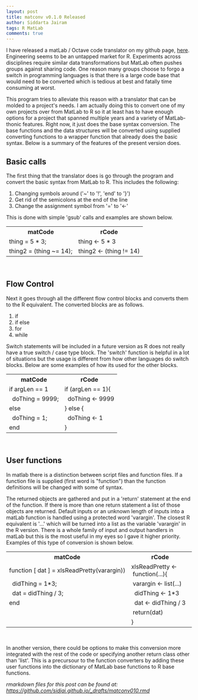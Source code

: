 ```yaml
---
layout: post
title: matconv v0.1.0 Released
author: Siddarta Jairam
tags: R MatLab
comments: true
---
```

I have released a matLab / Octave code translator on my github page,
[here](https://github.com/sidjai/matconv). Engineering seems to be an
untapped market for R. Experiments across disciplines require similar
data transformations but MatLab often pushes groups against sharing
code. One reason many groups choose to forgo a switch in programming
languages is that there is a large code base that would need to be
converted which is tedious at best and fatally time consuming at worst.

This program tries to alleviate this reason with a translator that can
be molded to a project's needs. I am actually doing this to convert one
of my own projects over from MatLab to R so it at least has to have
enough options for a project that spanned multiple years and a variety
of MatLab-thonic features. Right now, it just does the base syntax
conversion. The base functions and the data structures will be converted
using supplied converting functions to a wrapper function that already
does the basic syntax. Below is a summary of the features of the present
version does.

Basic calls
-----------

The first thing that the translator does is go through the program and
convert the basic syntax from MatLab to R. This includes the following:

1.  Changing symbols around ('~' to '!', 'end' to '}')
2.  Get rid of the semicolons at the end of the line
3.  Change the assignment symbol from '=' to '<-'

This is done with simple 'gsub' calls and examples are shown below.

<table>
<tr>
<th>
matCode
</th>
<th>
rCode
</th>
</tr>
<tr>
<td>
thing = 5 * 3;
</td>
<td>
thing <- 5 * 3
</td>
</tr>
<tr>
<td>
thing2 = (thing ~= 14);
</td>
<td>
thing2 <- (thing != 14)
</td>
</tr>
</table>
 

Flow Control
------------

Next it goes through all the different flow control blocks and converts
them to the R equivalent. The converted blocks are as follows.

1.  if
2.  if else
3.  for
4.  while

Switch statements will be included in a future version as R does not
really have a true switch / case type block. The 'switch' function is
helpful in a lot of situations but the usage is different from how other
languages do switch blocks. Below are some examples of how its used for
the other blocks.

<table>
<tr>
<th>
matCode
</th>
<th>
rCode
</th>
</tr>
<tr>
<td>
if argLen == 1
</td>
<td>
if (argLen == 1){
</td>
</tr>
<tr>
<td>
  doThing = 9999;
</td>
<td>
  doThing <- 9999
</td>
</tr>
<tr>
<td>
else
</td>
<td>
} else {
</td>
</tr>
<tr>
<td>
  doThing = 1;
</td>
<td>
  doThing <- 1
</td>
</tr>
<tr>
<td>
end
</td>
<td>
}
</td>
</tr>
</table>
 

User functions
--------------

In matlab there is a distinction between script files and function
files. If a function file is supplied (first word is "function") than
the function definitions will be changed with some of syntax.

The returned objects are gathered and put in a 'return' statement at the
end of the function. If there is more than one return statement a list
of those objects are returned. Default inputs or an unknown length of
inputs into a matLab function is handled using a protected word
'varargin'. The closest R equivalent is '...' which will be turned into
a list as the variable 'varargin' in the R version. There is a whole
family of input and output handlers in matLab but this is the most
useful in my eyes so I gave it higher priority. Examples of this type of
conversion is shown below.

<table>
<tr>
<th>
matCode
</th>
<th>
rCode
</th>
</tr>
<tr>
<td>
function [ dat ] = xlsReadPretty(varargin))
</td>
<td>
xlsReadPretty <- function(...){
</td>
</tr>
<tr>
<td>
  didThing = 1*3;
</td>
<td>
 varargin <- list(...)
</td>
</tr>
<tr>
<td>
  dat = didThing / 3;
</td>
<td>
  didThing <- 1*3
</td>
</tr>
<tr>
<td>
end
</td>
<td>
  dat <- didThing / 3
</td>
</tr>
<tr>
<td>
</td>
<td>
 return(dat)
</td>
</tr>
<tr>
<td>
</td>
<td>
}
</td>
</tr>
</table>
 

In another version, there could be options to make this conversion more
integrated with the rest of the code or specifying another return class
other than 'list'. This is a precursour to the function converters by
adding these user functions into the dictionary of MatLab base functions
to R base functions.

*rmarkdown files for this post can be found at: https://github.com/sidjai.github.io/_drafts/matconv010.rmd*
